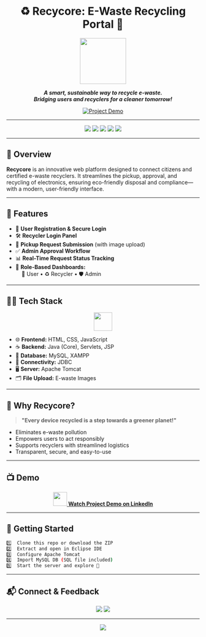 <h1 align="center">♻️ Recycore: E-Waste Recycling Portal 🌿</h1>

<p align="center">
  <img src="https://cdn-icons-png.flaticon.com/512/8356/8356543.png" width="120" />
</p>

<p align="center">
  <b>
    <i>A smart, sustainable way to recycle e-waste.<br>
    Bridging users and recyclers for a cleaner tomorrow!</i>
  </b>
</p>

<p align="center">
  <a href="https://www.linkedin.com/posts/vivek-chaudhari-a033b6259_recycore-javaprojects-project-activity-7353075083210313729-LvxV">
    <img src="https://img.shields.io/badge/Watch%20Demo-LinkedIn-blue?style=for-the-badge&logo=linkedin" alt="Project Demo" />
  </a>
</p>

---

<p align="center">
  <img src="https://img.shields.io/badge/Java-ED8B00?style=for-the-badge&logo=java&logoColor=white"/>
  <img src="https://img.shields.io/badge/JSP-007396?style=for-the-badge"/>
  <img src="https://img.shields.io/badge/Servlet-2C2255?style=for-the-badge"/>
  <img src="https://img.shields.io/badge/MySQL-005C84?style=for-the-badge&logo=mysql&logoColor=white"/>
  <img src="https://img.shields.io/badge/Project-Completed-brightgreen?style=for-the-badge"/>
</p>

---

## 📌 Overview

**Recycore** is an innovative web platform designed to connect citizens and certified e-waste recyclers. It streamlines the pickup, approval, and recycling of electronics, ensuring eco-friendly disposal and compliance—with a modern, user-friendly interface.

---

## 🎯 Features

- 🚀 **User Registration & Secure Login**
- 🛠️ **Recycler Login Panel**
- 📝 **Pickup Request Submission** (with image upload)
- ✅ **Admin Approval Workflow**
- 📊 **Real-Time Request Status Tracking**
- 🏢 **Role-Based Dashboards:**  
  &nbsp;&nbsp;&nbsp;&nbsp;👤 User • ♻️ Recycler • 🛡️ Admin

---

## 👨‍💻 Tech Stack

<div align="center">
  <img src="https://skillicons.dev/icons?i=java,jsp,mysql,html,css,javascript,tomcat" height="48"/>
</div>

- 🌐 **Frontend:** HTML, CSS, JavaScript  
- ☕ **Backend:** Java (Core), Servlets, JSP  
- 🐬 **Database:** MySQL, XAMPP  
- 🧩 **Connectivity:** JDBC  
- 🖥️ **Server:** Apache Tomcat  
- 🗂️ **File Upload:** E-waste Images

---

## 🌱 Why Recycore?

> **"Every device recycled is a step towards a greener planet!"**

- Eliminates e-waste pollution
- Empowers users to act responsibly
- Supports recyclers with streamlined logistics
- Transparent, secure, and easy-to-use

---

## 📺 Demo

<p align="center">
  <a href="https://www.linkedin.com/posts/vivek-chaudhari-a033b6259_recycore-javaprojects-project-activity-7353075083210313729-LvxV">
    <img src="https://img.icons8.com/color/96/000000/linkedin.png" width="36"/>  
    <b>Watch Project Demo on LinkedIn</b>
  </a>
</p>

---

## 🚀 Getting Started

```bash
1️⃣  Clone this repo or download the ZIP
2️⃣  Extract and open in Eclipse IDE
3️⃣  Configure Apache Tomcat
4️⃣  Import MySQL DB (SQL file included)
5️⃣  Start the server and explore 🚀
```

---

## 📬 Connect & Feedback

<p align="center">
  <a href="https://www.linkedin.com/in/vivek-chaudhari-a033b6259"><img src="https://img.shields.io/badge/-LinkedIn-0077B5?style=for-the-badge&logo=linkedin&logoColor=white"></a>
  <a href="mailto:chaudharivivek2004@gmail.com"><img src="https://img.shields.io/badge/-Gmail-D14836?style=for-the-badge&logo=gmail&logoColor=white"></a>
</p>

---

<p align="center">
  <img src="https://capsule-render.vercel.app/api?type=waving&height=100&section=footer&color=gradient&text=Recycle%20Smart%2C%20Recycle%20Green!%20%F0%9F%8C%BF&fontSize=28&fontAlign=center" />
</p>
